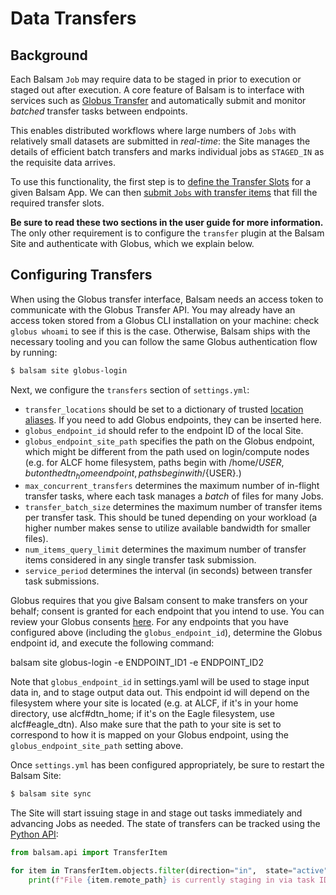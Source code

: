 # Data Transfers

## Background

Each Balsam `Job` may require data to be staged in prior to execution or staged
out after execution. A core feature of Balsam is to interface with services such
as [Globus Transfer](https:///www.globus.org) and automatically submit and
monitor *batched* transfer tasks between endpoints.  

This enables distributed workflows where large numbers of `Jobs` with relatively
small datasets are submitted in *real-time*: the Site manages the details of
efficient batch transfers and marks individual jobs as `STAGED_IN` as the
requisite data arrives.

To use this functionality, the first step is to [define the Transfer
Slots](./appdef.md#transfer-slots) for a given Balsam App.  We can then [submit
`Jobs` with transfer items](./jobs.md#data-transfer) that fill the required
transfer slots.  

**Be sure to read these two sections in the user guide for more information.**
The only other requirement is to configure the `transfer` plugin at the Balsam
Site and authenticate with Globus, which we explain below.

## Configuring Transfers

When using the Globus transfer interface, Balsam needs an access token to
communicate with the Globus Transfer API.  You may already have an access token
stored from a Globus CLI installation on your machine: check `globus whoami` to
see if this is the case.  Otherwise, Balsam ships with the necessary tooling and you can follow the same Globus authentication flow by running:

```bash
$ balsam site globus-login
```

Next, we configure the `transfers` section of `settings.yml`:

- `transfer_locations` should be set to a dictionary of trusted [location
aliases](./jobs.md#data-transfer). If you need to add Globus endpoints, they can
be inserted here. 
- `globus_endpoint_id` should refer to the endpoint ID of the local Site. 
- `globus_endpoint_site_path` specifies the path on the Globus endpoint, which might be different from the path used on login/compute nodes (e.g. for ALCF home filesystem, paths begin with /home/${USER}, but on the dtn_home endpoint, paths begin with /${USER}.)
- `max_concurrent_transfers` determines the maximum number of in-flight
transfer tasks, where each task manages a *batch* of files for many Jobs.
- `transfer_batch_size` determines the maximum number of transfer items per transfer task.  This should be tuned depending on your workload (a higher number makes sense to utilize available bandwidth for smaller files).
- `num_items_query_limit` determines the maximum number of transfer items considered in any single transfer task submission.
- `service_period` determines the interval (in seconds) between transfer task submissions.

Globus requires that you give Balsam consent to make transfers on your behalf; consent is granted for each endpoint that you intend to use. You can review your Globus consents [here](https://auth.globus.org/v2/web/consents). For any endpoints that you have configured above (including the `globus_endpoint_id`), determine the Globus endpoint id, and execute the following command:

balsam site globus-login -e ENDPOINT_ID1 -e ENDPOINT_ID2

Note that `globus_endpoint_id` in settings.yaml will be used to stage input data in, and to stage output data out. This endpoint id will depend on the filesystem where your site is located (e.g. at ALCF, if it's in your home directory, use alcf#dtn_home; if it's on the Eagle filesystem, use alcf#eagle_dtn). Also make sure that the path to your site is set to correspond to how it is mapped on your Globus endpoint, using the `globus_endpoint_site_path` setting above.

Once `settings.yml` has been configured appropriately, be sure to restart the Balsam Site:

```bash
$ balsam site sync
```

The Site will start issuing stage in and stage out tasks immediately and
advancing Jobs as needed.  The state of transfers can be tracked using the [Python
API](./api.md):

```python
from balsam.api import TransferItem

for item in TransferItem.objects.filter(direction="in",  state="active"):
    print(f"File {item.remote_path} is currently staging in via task ID: {item.task_id}")
```
